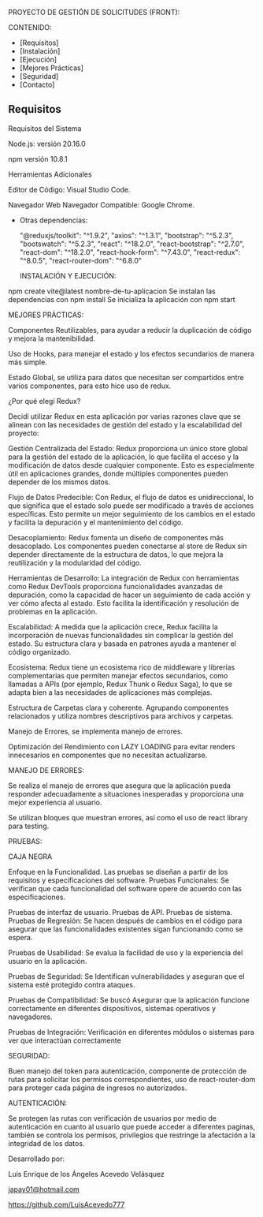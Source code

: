 PROYECTO DE GESTIÓN DE SOLICITUDES (FRONT):


CONTENIDO:

- [Requisitos]
- [Instalación]
- [Ejecución]
- [Mejores Prácticas]
- [Seguridad]
- [Contacto]



## Requisitos

Requisitos del Sistema

Node.js:  versión 20.16.0 

npm versión 10.8.1

Herramientas Adicionales

Editor de Código:  Visual Studio Code.

Navegador Web
Navegador Compatible:  Google Chrome.



- Otras dependencias:

   "@reduxjs/toolkit": "^1.9.2",
    "axios": "^1.3.1",
    "bootstrap": "^5.2.3",
    "bootswatch": "^5.2.3",
    "react": "^18.2.0",
    "react-bootstrap": "^2.7.0",
    "react-dom": "^18.2.0",
    "react-hook-form": "^7.43.0",
    "react-redux": "^8.0.5",
    "react-router-dom": "^6.8.0"
    

    INSTALACIÓN Y EJECUCIÓN:

npm create vite@latest nombre-de-tu-aplicacion
Se instalan las dependencias con npm install
Se inicializa la aplicación con npm start


MEJORES PRÁCTICAS:


Componentes Reutilizables, para ayudar a reducir la duplicación de código y mejora la mantenibilidad.

Uso de Hooks, para manejar el estado y los efectos secundarios de manera más simple.

Estado Global, se utiliza para datos que necesitan ser compartidos entre varios componentes, para esto hice uso de redux.


¿Por qué elegí Redux?

Decidí utilizar Redux en esta aplicación por varias razones clave que se alinean con las necesidades de gestión del estado y la escalabilidad del proyecto:

Gestión Centralizada del Estado: Redux proporciona un único store global para la gestión del estado de la aplicación, lo que facilita el acceso y la modificación de datos desde cualquier componente. Esto es especialmente útil en aplicaciones grandes, donde múltiples componentes pueden depender de los mismos datos.

Flujo de Datos Predecible: Con Redux, el flujo de datos es unidireccional, lo que significa que el estado solo puede ser modificado a través de acciones específicas. Esto permite un mejor seguimiento de los cambios en el estado y facilita la depuración y el mantenimiento del código.

Desacoplamiento: Redux fomenta un diseño de componentes más desacoplado. Los componentes pueden conectarse al store de Redux sin depender directamente de la estructura de datos, lo que mejora la reutilización y la modularidad del código.

Herramientas de Desarrollo: La integración de Redux con herramientas como Redux DevTools proporciona funcionalidades avanzadas de depuración, como la capacidad de hacer un seguimiento de cada acción y ver cómo afecta al estado. Esto facilita la identificación y resolución de problemas en la aplicación.

Escalabilidad: A medida que la aplicación crece, Redux facilita la incorporación de nuevas funcionalidades sin complicar la gestión del estado. Su estructura clara y basada en patrones ayuda a mantener el código organizado.

Ecosistema: Redux tiene un ecosistema rico de middleware y librerías complementarias que permiten manejar efectos secundarios, como llamadas a APIs (por ejemplo, Redux Thunk o Redux Saga), lo que se adapta bien a las necesidades de aplicaciones más complejas.


Estructura de Carpetas clara y coherente. Agrupando componentes relacionados y utiliza nombres descriptivos para archivos y carpetas.

Manejo de Errores, se implementa manejo de errores.

Optimización del Rendimiento con LAZY LOADING para evitar renders innecesarios en componentes que no necesitan actualizarse. 


MANEJO DE ERRORES:

Se realiza el manejo de errores que asegura que la aplicación pueda responder adecuadamente a situaciones inesperadas y proporciona una mejor experiencia al usuario.

Se utilizan bloques que muestran errores, así como el uso de react library para testing.


PRUEBAS:

CAJA NEGRA

Enfoque en la Funcionalidad.
Las pruebas se diseñan a partir de los requisitos y especificaciones del software.
Pruebas Funcionales: Se verifican que cada funcionalidad del software opere de acuerdo con las especificaciones.

Pruebas de interfaz de usuario.
Pruebas de API.
Pruebas de sistema.
Pruebas de Regresión: Se hacen después de cambios en el código para asegurar que las funcionalidades existentes sigan funcionando como se espera.

Pruebas de Usabilidad: Se evalua la facilidad de uso y la experiencia del usuario en la aplicación.

Pruebas de Seguridad: Se Identifican vulnerabilidades y aseguran que el sistema esté protegido contra ataques.

Pruebas de Compatibilidad: Se buscó Asegurar que la aplicación funcione correctamente en diferentes dispositivos, sistemas operativos y navegadores.

Pruebas de Integración: Verificación en diferentes módulos o sistemas para ver que interactúan correctamente



SEGURIDAD:

Buen manejo del token para autenticación, componente de protección de rutas para solicitar los permisos correspondientes,
uso de react-router-dom para proteger cada página de ingresos no autorizados. 

AUTENTICACIÓN:

Se protegen las rutas con verificación de usuarios por medio de autenticación en cuanto al usuario que puede acceder a diferentes paginas, también se controla los permisos, privilegios que restringe la afectación a la integridad de los datos.




Desarrollado por:


Luis Enrique de los Ángeles Acevedo Velásquez

japay01@hotmail.com

https://github.com/LuisAcevedo777

